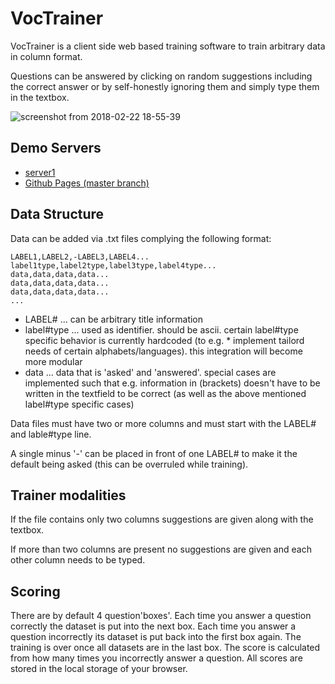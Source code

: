 # VocTrainer

VocTrainer is a client side web based training software to train arbitrary data in column format.

Questions can be answered by clicking on random suggestions including the correct answer or by self-honestly ignoring them and simply type them in the textbox.

![screenshot from 2018-02-22 18-55-39](https://user-images.githubusercontent.com/2730611/36555380-1bb76514-1802-11e8-8a96-2f83ef3defa1.png)

## Demo Servers

- [server1](https://www.philippharb.at/VocTrainer)
- [Github Pages (master branch)](https://schwerpunkt.github.io/VocTrainer/index.html)

## Data Structure

Data can be added via .txt files complying the following format:

```
LABEL1,LABEL2,-LABEL3,LABEL4...
label1type,label2type,label3type,label4type...
data,data,data,data...
data,data,data,data...
data,data,data,data...
...
```

* LABEL# ... can be arbitrary title information
* label#type ... used as identifier. should be ascii. certain label#type specific behavior is currently hardcoded (to e.g. * implement tailord needs of certain alphabets/languages). this integration will become more modular
* data ... data that is 'asked' and 'answered'. special cases are implemented such that e.g. information in (brackets) doesn't have to be written in the textfield to be correct (as well as the above mentioned label#type specific cases)

Data files must have two or more columns and must start with the LABEL# and lable#type line.

A single minus '-' can be placed in front of one LABEL# to make it the default being asked (this can be overruled while training).

## Trainer modalities

If the file contains only two columns suggestions are given along with the textbox.

If more than two columns are present no suggestions are given and each other column needs to be typed.

## Scoring

There are by default 4 question'boxes'. Each time you answer a question correctly the dataset is put into the next box. Each time you answer a question incorrectly its dataset is put back into the first box again. The training is over once all datasets are in the last box.
The score is calculated from how many times you incorrectly answer a question.
All scores are stored in the local storage of your browser.
